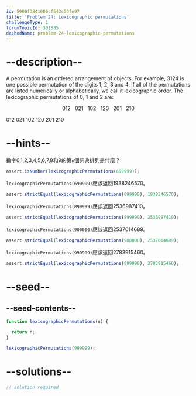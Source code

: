 ```yaml
---
id: 5900f3841000cf542c50fe97
title: 'Problem 24: Lexicographic permutations'
challengeType: 1
forumTopicId: 301885
dashedName: problem-24-lexicographic-permutations
---
```


# --description--

A permutation is an ordered arrangement of objects. For example, 3124 is one possible permutation of the digits 1, 2, 3 and 4. If all of the permutations are listed numerically or alphabetically, we call it lexicographic order. The lexicographic permutations of 0, 1 and 2 are:

<div style='text-align: center;'>012   021   102   120   201   210</div>

012 021 102 120 201 210

# --hints--

數字0,1,2,3,4,5,6,7,8和9的第`n`個詞典排列是什麼？

```js
assert.isNumber(lexicographicPermutations(699999));
```

`lexicographicPermutations(699999)`應該返回1938246570。

```js
assert.strictEqual(lexicographicPermutations(699999), 1938246570);
```

`lexicographicPermutations(899999)`應該返回2536987410。

```js
assert.strictEqual(lexicographicPermutations(899999), 2536987410);
```

`lexicographicPermutations(900000)`應該返回2537014689。

```js
assert.strictEqual(lexicographicPermutations(900000), 2537014689);
```

`lexicographicPermutations(999999)`應該返回2783915460。

```js
assert.strictEqual(lexicographicPermutations(999999), 2783915460);
```

# --seed--

## --seed-contents--

```js
function lexicographicPermutations(n) {

  return n;
}

lexicographicPermutations(999999);
```

# --solutions--

```js
// solution required
```
